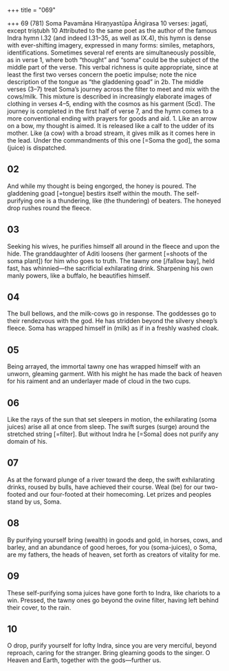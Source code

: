 +++
title = "069"

+++
69 (781)
Soma Pavamāna
Hiraṇyastūpa Āṅgirasa
10 verses: jagatī, except triṣṭubh 10
Attributed to the same poet as the author of the famous Indra hymn I.32 (and  indeed I.31–35, as well as IX.4), this hymn is dense with ever-shifting imagery,  expressed in many forms: similes, metaphors, identifications. Sometimes several ref erents are simultaneously possible, as in verse 1, where both “thought” and “soma”  could be the subject of the middle part of the verse. This verbal richness is quite  appropriate, since at least the first two verses concern the poetic impulse; note the  nice description of the tongue as “the gladdening goad” in 2b.
The middle verses (3–7) treat Soma’s journey across the filter to meet and mix  with the cows/milk. This mixture is described in increasingly elaborate images of  clothing in verses 4–5, ending with the cosmos as his garment (5cd). The journey is  completed in the first half of verse 7, and the hymn comes to a more conventional  ending with prayers for goods and aid. 1. Like an arrow on a bow, my thought is aimed. It is released like a calf  to the udder of its mother.
Like (a cow) with a broad stream, it gives milk as it comes here in the  lead. Under the commandments of this one [=Soma the god], the
soma (juice) is dispatched.
## 02
And while my thought is being engorged, the honey is poured. The  gladdening goad [=tongue] bestirs itself within the mouth.
The self-purifying one is a thundering, like (the thundering) of beaters.  The honeyed drop rushes round the fleece.
## 03
Seeking his wives, he purifies himself all around in the fleece and upon  the hide. The granddaughter of Aditi loosens (her garment [=shoots  of the soma plant]) for him who goes to truth.
The tawny one [/fallow bay], held fast, has whinnied—the sacrificial  exhilarating drink. Sharpening his own manly powers, like a buffalo,  he beautifies himself.
## 04
The bull bellows, and the milk-cows go in response. The goddesses go  to their rendezvous with the god.
He has stridden beyond the silvery sheep’s fleece. Soma has wrapped  himself in (milk) as if in a freshly washed cloak.
## 05
Being arrayed, the immortal tawny one has wrapped himself with an  unworn, gleaming garment.
With his might he has made the back of heaven for his raiment and an  underlayer made of cloud in the two cups.
## 06
Like the rays of the sun that set sleepers in motion, the exhilarating  (soma juices) arise all at once from sleep.
The swift surges (surge) around the stretched string [=filter]. But
without Indra he [=Soma] does not purify any domain of his.
## 07
As at the forward plunge of a river toward the deep, the swift
exhilarating drinks, roused by bulls, have achieved their course.
Weal (be) for our two-footed and our four-footed at their homecoming.  Let prizes and peoples stand by us, Soma.
## 08
By purifying yourself bring (wealth) in goods and gold, in horses, cows,  and barley, and an abundance of good heroes,
for you (soma-juices), o Soma, are my fathers, the heads of heaven, set  forth as creators of vitality for me.
## 09
These self-purifying soma juices have gone forth to Indra, like chariots  to a win.
Pressed, the tawny ones go beyond the ovine filter, having left behind  their cover, to the rain.
## 10
O drop, purify yourself for lofty Indra, since you are very merciful,  beyond reproach, caring for the stranger.
Bring gleaming goods to the singer. O Heaven and Earth, together with  the gods—further us.

